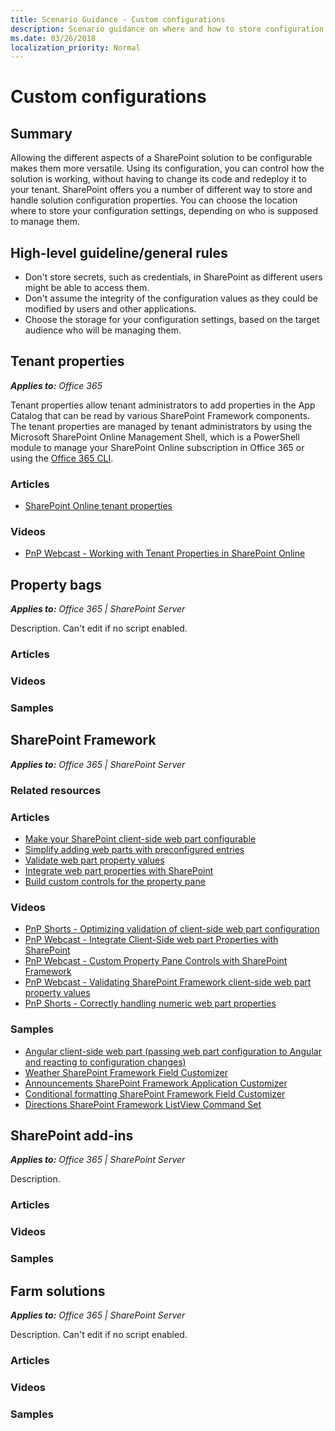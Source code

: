 ```yaml
---
title: Scenario Guidance - Custom configurations
description: Scenario guidance on where and how to store configuration values.
ms.date: 03/26/2018
localization_priority: Normal
---
```


# Custom configurations

## Summary

Allowing the different aspects of a SharePoint solution to be configurable makes them more versatile. Using its configuration, you can control how the solution is working, without having to change its code and redeploy it to your tenant. SharePoint offers you a number of different way to store and handle solution configuration properties. You can choose the location where to store your configuration settings, depending on who is supposed to manage them.

## High-level guideline/general rules

- Don't store secrets, such as credentials, in SharePoint as different users might be able to access them.
- Don't assume the integrity of the configuration values as they could be modified by users and other applications.
- Choose the storage for your configuration settings, based on the target audience who will be managing them.

## Tenant properties

_**Applies to:** Office 365_

Tenant properties allow tenant administrators to add properties in the App Catalog that can be read by various SharePoint Framework components. The tenant properties are managed by tenant administrators by using the Microsoft SharePoint Online Management Shell, which is a PowerShell module to manage your SharePoint Online subscription in Office 365 or using the [Office 365 CLI](https://aka.ms/o365cli).

### Articles

- [SharePoint Online tenant properties](https://docs.microsoft.com/sharepoint/dev/spfx/tenant-properties)

### Videos

- [PnP Webcast - Working with Tenant Properties in SharePoint Online](https://www.youtube.com/watch?v=SVIrtZ2nM6s)


## Property bags

_**Applies to:** Office 365 | SharePoint Server_

Description. Can't edit if no script enabled.

### Articles

### Videos

### Samples

## SharePoint Framework

_**Applies to:** Office 365 | SharePoint Server_

### Related resources

### Articles

- [Make your SharePoint client-side web part configurable](https://docs.microsoft.com/sharepoint/dev/spfx/web-parts/basics/integrate-with-property-pane)
- [Simplify adding web parts with preconfigured entries](https://docs.microsoft.com/sharepoint/dev/spfx/web-parts/guidance/simplify-adding-web-parts-with-preconfigured-entries)
- [Validate web part property values](https://docs.microsoft.com/sharepoint/dev/spfx/web-parts/guidance/validate-web-part-property-values)
- [Integrate web part properties with SharePoint](https://docs.microsoft.com/sharepoint/dev/spfx/web-parts/guidance/integrate-web-part-properties-with-sharepoint)
- [Build custom controls for the property pane](https://docs.microsoft.com/sharepoint/dev/spfx/web-parts/guidance/build-custom-property-pane-controls)

### Videos

- [PnP Shorts - Optimizing validation of client-side web part configuration](https://www.youtube.com/watch?v=yIVpdBICMmM)
- [PnP Webcast - Integrate Client-Side web part Properties with SharePoint](https://www.youtube.com/watch?v=iB8PBs8RH-E)
- [PnP Webcast - Custom Property Pane Controls with SharePoint Framework](https://www.youtube.com/watch?v=d_9o3tQ90zo)
- [PnP Webcast - Validating SharePoint Framework client-side web part property values](https://www.youtube.com/watch?v=6r6MqUDzKvI)
- [PnP Shorts - Correctly handling numeric web part properties](https://www.youtube.com/watch?v=vrPnOw-XxNM)

### Samples

- [Angular client-side web part (passing web part configuration to Angular and reacting to configuration changes)](https://github.com/SharePoint/sp-dev-fx-webparts/blob/master/samples/angular-todo/README.md)
- [Weather SharePoint Framework Field Customizer](https://github.com/SharePoint/sp-dev-fx-extensions/blob/master/samples/js-field-weather/README.md)
- [Announcements SharePoint Framework Application Customizer](https://github.com/SharePoint/sp-dev-fx-extensions/blob/master/samples/react-app-announcements/README.md)
- [Conditional formatting SharePoint Framework Field Customizer](https://github.com/SharePoint/sp-dev-fx-extensions/blob/master/samples/js-field-conditionalformatting/README.md)
- [Directions SharePoint Framework ListView Command Set](https://github.com/SharePoint/sp-dev-fx-extensions/blob/master/samples/react-command-directions/README.md)

## SharePoint add-ins

_**Applies to:** Office 365 | SharePoint Server_

Description. 

### Articles

### Videos

### Samples


## Farm solutions

_**Applies to:** Office 365 | SharePoint Server_

Description. Can't edit if no script enabled.

### Articles

### Videos

### Samples
